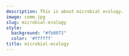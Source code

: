 ```yaml
---
description: This is about microbial ecology.
image: comm.jpg
slug: microbial-ecology
style:
  background: "#fb8072"
  color: '#ffffff'
title: microbial-ecology
---
```

